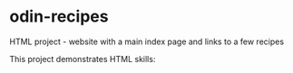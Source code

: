 # odin-recipes
HTML project - website with a main index page and links to a few recipes

This project demonstrates HTML skills:
